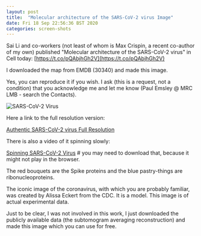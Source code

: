 ```yaml
---
layout: post
title:  "Molecular architecture of the SARS-CoV-2 virus Image"
date: Fri 18 Sep 22:56:36 BST 2020
categories: screen-shots
---
```


Sai Li and co-workers (not least of whom is Max Crispin, a recent co-author of my own)
published "Molecular architecture of the SARS-CoV-2 virus" in Cell today:
[https://t.co/pQAbjhGh2V](https://t.co/pQAbjhGh2V)

I downloaded the map from EMDB (30340) and made this image.

Yes, you can reproduce it if you wish. I ask (this is a request, not a
condition) that you acknowledge me and let me know (Paul Emsley @ MRC
LMB - search the Contacts).

![SARS-CoV-2 Virus]({{"../../../images/authentic-sars-cov-2-small.png"}})

Here a link to the full resolution version:

[Authentic SARS-CoV-2 virus Full Resolution](https://www2.mrc-lmb.cam.ac.uk/personal/pemsley/coot/web/screenshots/authentic-sars-cov-2.png)

There is also a video of it spinning slowly:

[Spinning SARS-CoV-2 Virus](https://www2.mrc-lmb.cam.ac.uk/personal/pemsley/coot/web/screenshots/authentic-sars-cov-2.mp4) # you may need to download that, because it might not play in the browser.


The red bouquets are the Spike proteins and the blue pastry-things are ribonucleoproteins.

The iconic image of the coronavirus, with which you are probably familiar, was created by Alissa Eckert from the CDC. It
is a model. This image is of actual experimental data.

Just to be clear, I was not involved in this work, I just downloaded the publicly available data
(the subtomogram averaging reconstruction) and made this image which you can use for free.


